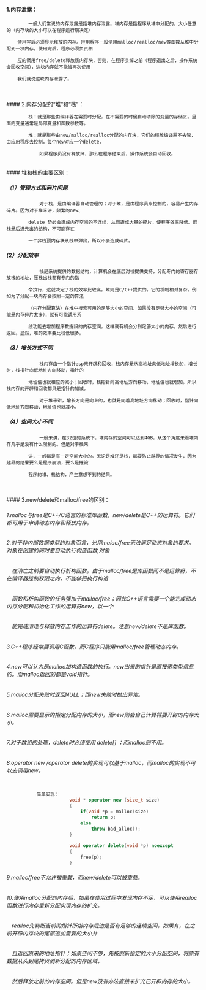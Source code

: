 

####    1.内存泄露：

            一般人们常说的内存泄露是指堆内存泄露。堆内存是指程序从堆中分配的，大小任意的（内存块的大小可以在程序运行期决定）
                
        使用完后必须显示释放的内存。应用程序一般使用malloc/realloc/new等函数从堆中分配到一块内存，使用完后，程序必须负责相
                
        应的调用free/delete释放该内存块，否则，在程序关掉之前（程序退出之后，操作系统会回收空间），这块内存就不能被再次使用
                
        我们就说这块内存泄露了。
                
        
<br>
<br>
####    2.内存分配的“堆”和“栈”：
                    
            栈：就是那些由编译器在需要时分配，在不需要的时候自动清除的变量的存储区。里面的变量通常是局部变量和函数参数等。
                    
            堆：就是那些由new/malloc/realloc分配的内存块，它们的释放编译器不去管，由应用程序去控制，每个new对应一个delete，
                    
                如果程序员没有释放掉，那么在程序结束后，操作系统会自动回收。
                        
<br>                        
####    堆和栈的主要区别：
                    
#####       （1）管理方式和碎片问题
                        
                对于栈，是由编译器自动管理的；对于堆，是由程序员来控制的，容易产生内存碎片。因为对于堆来讲，频繁的new、
                        
            delete 势必会造成内存空间的不连续，从而造成大量的碎片，使程序效率降低。而栈是后进先出的结构，不可能存在
                        
            一个非栈顶内存块从栈中弹出，所以不会造成碎片。
                        
#####        (2）分配效率
                    
                栈是系统提供的数据结构，计算机会在底层对栈提供支持，分配专门的寄存器存放栈的地址，压栈出栈都有专门的指
                
            令执行，这就决定了栈的效率比较高。堆则是C/C++提供的，它的机制相对复杂，例如为了分配一块内存会按照一定的算法
            
            （内存分配算法）在堆中搜索可用的足够大小的空间，如果没有足够大小的空间（可能是内存碎片太多），就有可能调用系
            
            统功能去增加程序数据段的内存空间，这样就有机会分到足够大小的内存，然后进行返回。显然，堆的效率要比栈低很多。
                        
#####       （3）增长方式不同
                    
                栈内存由一个指针esp来开辟和回收，栈内存是从高地址向低地址增长的，增长时，栈指针向低地址方向移动，指针的
            
            地址值也就相应的减小；回收时，栈指针向高地址方向移动，地址值也就增加。所以栈内存的开辟和回收都只是指针的加减。
                        
                对于堆来讲，增长方向是向上的，也就是向着高地址方向移动；回收时，指针向低地址方向移动，地址值也就减小。
                        
#####       （4）空间大小不同
                    
                一般来讲，在32位的系统下，堆内存的空间可以达到4GB，从这个角度来看堆内存几乎是没有什么限制的。但是对于栈来
                        
            讲，一般都是有一定空间大小的。无论是堆还是栈，都要防止越界的情况发生，因为越界的结果要么是程序崩溃，要么是摧毁
            
            程序的堆、栈结构，产生意想不到的结果。
        
        
<br>
<br>
####    3.new/delete和malloc/free的区别：

        
######       1.malloc与free是C++/C语言的标准库函数，new/delete是C++的运算符。它们都可用于申请动态内存和释放内存。

                    
######       2.对于非内部数据类型的对象而言，光用maloc/free无法满足动态对象的要求。对象在创建的同时要自动执行构造函数,对象

######         　在消亡之前要自动执行析构函数。由于malloc/free是库函数而不是运算符，不在编译器控制权限之内，不能够把执行构造
               
######         　函数和析构函数的任务强加于malloc/free；因此C++语言需要一个能完成动态内存分配和初始化工作的运算符new，以一个

######         　能完成清理与释放内存工作的运算符delete。注意new/delete不是库函数。
        

######       3.C++程序经常要调用C函数，而C程序只能用malloc/free管理动态内存。


######       4.new可以认为是malloc加构造函数的执行。new出来的指针是直接带类型信息的。而malloc返回的都是void指针。 
                    
                    
######       5.malloc分配失败时返回NULL；而new失败时抛出异常。
                    
                    
######       6.malloc需要显示的指定分配内存的大小，而new则会自己计算将要开辟的内存大小。
                   
                    
######       7.对于数组的处理，delete时必须使用 delete[] ；而malloc则不用。 
                    
                    
######       8.operator new /operator delete的实现可以基于malloc，而malloc的实现不可以去调用new。
 
 
 ```cpp
 
            简单实现：
                        void * operator new (size_t size)
                        {
                            if(void *p = malloc(size)
                                return p;
                            else
                                throw bad_alloc();
                        }
            
                        void operator delete(void *p) noexcept
                        {
                            free(p);
                        }


```                    
                    
                    
######       9.malloc/free不允许被重载，而new/delete可以被重载。
                    
                    
######       10.使用malloc分配的内存后，如果在使用过程中发现内存不足，可以使用realloc函数进行内存重新分配实现内存的扩充。

######          　realloc先判断当前的指针所指内存后边是否有足够的连续空间，如果有，在之前开辟内存块的尾部追加需要的大小并

######          　且返回原来的地址指针；如果空间不够，先按照新指定的大小分配空间，将原有数据从头到尾拷贝到新分配的内存区域，

######          　然后释放之前的内存空间。但是new没有办法直接来扩充已开辟内存的大小。



